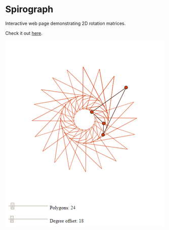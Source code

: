 # Spirograph
Interactive web page demonstrating 2D rotation matrices.

Check it out [here](https://davidborland.github.io/Spirograph/).

![Screenshot](screenshot_01.png)
